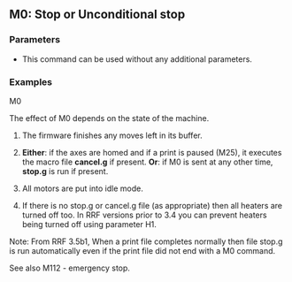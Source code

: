 ## M0: Stop or Unconditional stop

### Parameters

- This command can be used without any additional parameters.

### Examples

M0

The effect of M0 depends on the state of the machine.

1.  The firmware finishes any moves left in its buffer.

2.  **Either**: if the axes are homed and if a print is paused (M25), it executes the macro file **cancel.g** if present. **Or**: if M0 is sent at any other time, **stop.g** is run if present.

3.  All motors are put into idle mode.

4.  If there is no stop.g or cancel.g file (as appropriate) then all heaters are turned off too. In RRF versions prior to 3.4 you can prevent heaters being turned off using parameter H1.

Note: From RRF 3.5b1, When a print file completes normally then file stop.g is run automatically even if the print file did not end with a M0 command.

See also M112 - emergency stop.

